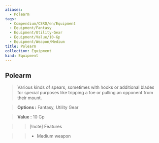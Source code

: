 ```yaml
---
aliases:
  - Polearm
tags:
  - Compendium/CSRD/en/Equipment
  - Equipment/Fantasy
  - Equipment/Utility-Gear
  - Equipment/Value/10-Gp
  - Equipment/Weapon/Medium
title: Polearm
collection: Equipment
kind: Equipment
---
```

## Polearm    
    
>Various kinds of spears, sometimes with hooks or additional blades for special purposes like tripping a foe or pulling an opponent from their mount.    
> **Options :** Fantasy, Utility Gear    
> **Value :** 10 Gp    
>>[!note] Features    
>> - Medium weapon